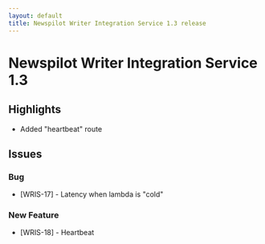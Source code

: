```yaml
---
layout: default
title: Newspilot Writer Integration Service 1.3 release
---
```

<div class="jumbotron">
    <h1>Newspilot Writer Integration Service 1.3</h1>    
    <h2>Highlights</h2>
    <ul>
        <li>Added "heartbeat" route</li>        
    </ul>        
</div>

## Issues 
 
### Bug
* [WRIS-17] - Latency when lambda is "cold"

### New Feature
* [WRIS-18] - Heartbeat
